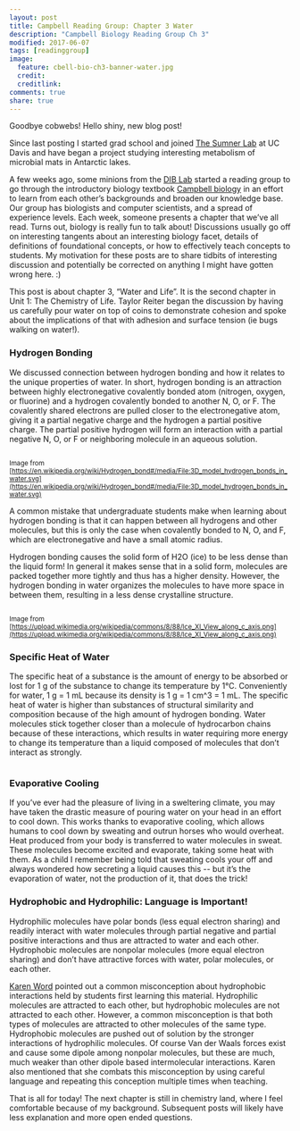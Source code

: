 ```yaml
---
layout: post
title: Campbell Reading Group: Chapter 3 Water
description: "Campbell Biology Reading Group Ch 3"
modified: 2017-06-07
tags: [readinggroup]
image:
  feature: cbell-bio-ch3-banner-water.jpg
  credit:
  creditlink:
comments: true
share: true
---
```

Goodbye cobwebs! Hello shiny, new blog post!

Since last posting I started grad school and joined [The Sumner Lab](http://mygeologypage.ucdavis.edu/sumner/Home.html) at UC Davis and have began a project studying interesting metabolism of microbial mats in Antarctic lakes.

A few weeks ago, some minions from the [DIB Lab](http://ivory.idyll.org/lab/) started a reading group to go through the introductory biology textbook  [Campbell biology](https://www.amazon.com/Campbell-Biology-11th-Lisa-Urry/dp/0134093410/ref=dp_ob_title_bk) in an effort to learn from each other’s backgrounds and broaden our knowledge base. Our group has biologists and computer scientists, and a spread of experience levels. Each week, someone presents a chapter that we’ve all read. Turns out, biology is really fun to talk about! Discussions usually go off on interesting tangents about an interesting biology facet, details of definitions of foundational concepts, or how to effectively teach concepts to students. My motivation for these posts are to share tidbits of interesting discussion and potentially be corrected on anything I might have gotten wrong here. :)
 
This post is about chapter 3, “Water and Life”. It is the second chapter in Unit 1: The Chemistry of Life. Taylor Reiter began the discussion by having us carefully pour water on top of coins to demonstrate cohesion and spoke about the implications of that with adhesion and surface tension (ie bugs walking on water!).

### Hydrogen Bonding

We discussed connection between hydrogen bonding and how it relates to the unique properties of water. In short, hydrogen bonding is an attraction between highly electronegative covalently bonded atom (nitrogen, oxygen, or fluorine) and a hydrogen covalently bonded to another N, O, or F. The covalently shared electrons are pulled closer to the electronegative atom, giving it a partial negative charge and the hydrogen a partial positive charge. The partial positive hydrogen will form an interaction with a partial negative N, O, or F or neighboring molecule in an aqueous solution. 

<figure>
	<a href="https://raw.githubusercontent.com/jessicamizzi/jessicamizzi.github.io/master/images/cbell-ch3-image1-hbonding.jpg"><img src="https://raw.githubusercontent.com/jessicamizzi/jessicamizzi.github.io/master/images/cbell-ch3-image1-hbonding.jpg" alt=""></a>
</figure>

<sub>Image from [https://en.wikipedia.org/wiki/Hydrogen_bond#/media/File:3D_model_hydrogen_bonds_in_water.svg](https://en.wikipedia.org/wiki/Hydrogen_bond#/media/File:3D_model_hydrogen_bonds_in_water.svg)</sub>

A common mistake that undergraduate students make when learning about hydrogen bonding is that it can happen between all hydrogens and other molecules, but this is only the case when covalently bonded to N, O, and F, which are electronegative and have a small atomic radius.
 
Hydrogen bonding causes the solid form of H2O (ice) to be less dense than the liquid form! In general it makes sense that in a solid form, molecules are packed together more tightly and thus has a higher density. However, the hydrogen bonding in water organizes the molecules to have more space in between them, resulting in a less dense crystalline structure.

<figure>
	<a href="https://raw.githubusercontent.com/jessicamizzi/jessicamizzi.github.io/master/images/cbell-ch3-image2-crystal-water.jpg"><img src="https://raw.githubusercontent.com/jessicamizzi/jessicamizzi.github.io/master/images/cbell-ch3-image2-crystal-water.jpg" alt=""></a>
</figure>

<sub>Image from [https://upload.wikimedia.org/wikipedia/commons/8/88/Ice_XI_View_along_c_axis.png](https://upload.wikimedia.org/wikipedia/commons/8/88/Ice_XI_View_along_c_axis.png)</sub>

### Specific Heat of Water

The specific heat of a substance is the amount of energy to be absorbed or lost for 1 g of the substance to change its temperature by 1°C. Conveniently for water, 1 g = 1 mL because its density is 1 g = 1 cm^3 = 1 mL. The specific heat of water is higher than substances of structural similarity and composition because of the high amount of hydrogen bonding. Water molecules stick together closer than a molecule of hydrocarbon chains because of these interactions, which results in water requiring more energy to change its temperature than a liquid composed of molecules that don’t interact as strongly.

<figure>
	<a href="https://raw.githubusercontent.com/jessicamizzi/jessicamizzi.github.io/master/images/dreamteam.jpg"><img src="https://raw.githubusercontent.com/jessicamizzi/jessicamizzi.github.io/master/images/dreamteam.jpg" alt=""></a>
</figure>

### Evaporative Cooling

If you’ve ever had the pleasure of living in a sweltering climate, you may have taken the drastic measure of pouring water on your head in an effort to cool down. This works thanks to evaporative cooling, which allows humans to cool down by sweating and outrun horses who would overheat. Heat produced from your body is transferred to water molecules in sweat. These molecules become excited and evaporate, taking some heat with them. As a child I remember being told that sweating cools your off and always wondered how secreting a liquid causes this -- but it’s the evaporation of water, not the production of it, that does the trick!

### Hydrophobic and Hydrophilic: Language is Important!

Hydrophilic molecules have polar bonds (less equal electron sharing) and readily interact with water molecules through partial negative and partial positive interactions and thus are attracted to water and each other. Hydrophobic molecules are nonpolar molecules (more equal electron sharing) and don’t have attractive forces with water, polar molecules, or each other. 
 
[Karen Word](https://twitter.com/karen_word) pointed out a common misconception about hydrophobic interactions held by students first learning this material. Hydrophilic molecules are attracted to each other, but hydrophobic molecules are not attracted to each other. However, a common misconception is that both types of molecules are attracted to other molecules of the same type. Hydrophobic molecules are pushed out of solution by the stronger interactions of hydrophilic molecules. Of course Van der Waals forces exist and cause some dipole among nonpolar molecules, but these are much, much weaker than other dipole based intermolecular interactions. Karen also mentioned that she combats this misconception by using careful language and repeating this conception multiple times when teaching.
 
That is all for today! The next chapter is still in chemistry land, where I feel comfortable because of my background. Subsequent posts will likely have less explanation and more open ended questions.
